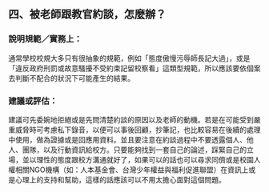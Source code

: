## 四、被老師跟教官約談，怎麼辦？

### 說明規範／實務上：

通常學校校規大多只有很抽象的規範，例如「態度傲慢污辱師長記大過」，或是「違反政府刑罰或故意騷擾不受約束記留校察看」這類型規範，所以應該要依個案去判斷不配合的狀況下可能產生的結果。

### 建議或評估：

建議可先委婉地拒絕或是先問清楚約談的原因以及老師的動機。若是在可能受到嚴重威脅時可考慮私下錄音，以便可以事後回顧，抄筆記，也比較容易在後續的處理中使用，做為證據或是回應用資料。並且要注意在約談過程中不要透露個人、他人、團隊，以及行動資訊給校方。只要能夠找到一套自己的論述，踩緊自己的立場，並以理性的態度跟校方溝通就好了，如果可以的話也可以尋求同儕或是校園人權相關NGO機構（如：人本基金會、台灣少年權益與福利促進聯盟）在資訊上或是心理上的支持和幫助，這樣的話應該可以不用太擔心面對這個問題。
